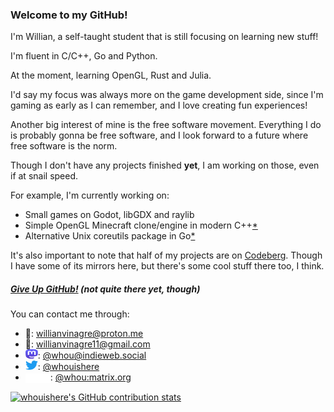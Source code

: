 ### Welcome to my GitHub!

I'm Willian, a self-taught student that is still focusing on learning new stuff!

I'm fluent in C/C++, Go and Python.

At the moment, learning OpenGL, Rust and Julia.

I'd say my focus was always more on the game development side, since I'm gaming as early as I can remember, and I love creating fun experiences!

Another big interest of mine is the free software movement. Everything I do is probably gonna be free software, and I look forward to a future where free software is the norm.

Though I don't have any projects finished __yet__, I am working on those, even if at snail speed.

For example, I'm currently working on:
- Small games on Godot, libGDX and raylib
- Simple OpenGL Minecraft clone/engine in modern C++[*](https://gitlab.com/whouishere/cubesnstuff)
- Alternative Unix coreutils package in Go[*](https://codeberg.org/whou/simpleutils)

It's also important to note that half of my projects are on [Codeberg](https://codeberg.org/whou). Though I have some of its mirrors here, but there's some cool stuff there too, I think.
##### [Give Up GitHub!](https://sfconservancy.org/blog/2022/jun/30/give-up-github-launch/) (not quite there yet, though)

You can contact me through:
- 📧: [willianvinagre@proton.me](mailto:willianvinagre@proton.me)
- 📧: [willianvinagre11@gmail.com](mailto:willianvinagre11@gmail.com)
- <a href="https://joinmastodon.org"><img src="media/logo-purple.svg" width="20" height="15" alt="Mastodon"></a>: <a rel="me" href="https://indieweb.social/@whou"><span>@</span>whou<span>@</span>indieweb.social</a>
- <a href="https://twitter.com"><img src="media/Logo blue.svg" width="20" height="15" alt="Twitter"></a>: [@whouishere](https://twitter.com/whouishere)
- <a href="https://matrix.org"><img src="media/matrix-logo-white.svg" width="40" height="15" style="vertical-align: middle" alt="Matrix"></a>: [@whou:matrix.org](https://matrix.to/#/@whou:matrix.org)

<p align="center">

[![whouishere's GitHub contribution stats](https://awesome-github-stats.azurewebsites.net/user-stats/whouishere?cardType=github&theme=github-dark&Title=009C37&Border=FEE000)](https://github.com/brunohbrito/awesome-github-stats)

</p>
